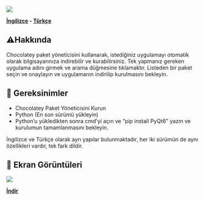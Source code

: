 <p align=“center”> <img src=“https://github.com/shadesofdeath/ChocolateyPY/raw/main/logo.ico” width=“150” height=“150”> </p>

<p align=“center”> <b><a href=“https://github.com/shadesofdeath/ChocolateyPY/blob/main/README.md”>İngilizce</a> - <a href=“https://github.com/shadesofdeath/ChocolateyPY/blob/main/README-TR.md”>Türkçe</a></b> </p>

<h2 align=“center”>⚠️Hakkında</h2>

<p align=“center”> Chocolatey paket yöneticisini kullanarak, istediğiniz uygulamayı otomatik olarak bilgisayarınıza indirebilir ve kurabilirsiniz. Tek yapmanız gereken uygulama adını girmek ve arama düğmesine tıklamaktır. Listeden bir paket seçin ve onaylayın ve uygulamanın indirilip kurulmasını bekleyin. </p>

<h2 align=“center”>🛑 Gereksinimler</h2> <ul> <li>Chocolatey Paket Yöneticisini Kurun</li> <li>Python (En son sürümü yükleyin)</li> <li>Python’u yükledikten sonra cmd’yi açın ve “pip install PyQt6” yazın ve kurulumun tamamlanmasını bekleyin.</li> </ul>

<p align=“center”> İngilizce ve Türkçe olarak ayrı yapılar bulunmaktadır, her iki sürümün de aynı özellikleri vardır, tek fark dildir. </p>

<h2 align=“center”>📸 Ekran Görüntüleri</h2> <p align=“center”> <img src=“https://github.com/shadesofdeath/ChocolateyPY/raw/main/screenshots/Screenshot_1.png”> </p>

<p align=“center”> <b><a href=“https://github.com/shadesofdeath/ChocolateyPY/releases”>İndir</a></b> </p>